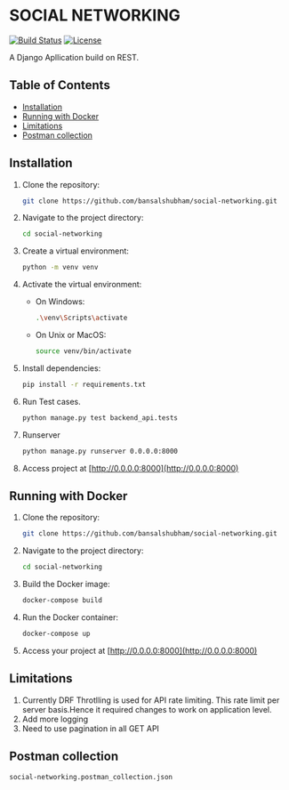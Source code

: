 # SOCIAL NETWORKING

[![Build Status](https://travis-ci.org/your-username/your-project.svg?branch=master)](https://travis-ci.org/your-username/your-project)
[![License](https://img.shields.io/badge/license-MIT-blue.svg)](LICENSE)

A Django Apllication build on REST.

## Table of Contents

- [Installation](#installation)
- [Running with Docker](#running-with-docker)
- [Limitations](#limitations)
- [Postman collection](#postman-collection)

## Installation

1. Clone the repository:

   ```bash
   git clone https://github.com/bansalshubham/social-networking.git
   ```

2. Navigate to the project directory:

   ```bash
   cd social-networking
   ```

3. Create a virtual environment:

   ```bash
   python -m venv venv
   ```

4. Activate the virtual environment:

   - On Windows:

     ```bash
     .\venv\Scripts\activate
     ```

   - On Unix or MacOS:

     ```bash
     source venv/bin/activate
     ```

5. Install dependencies:

   ```bash
   pip install -r requirements.txt
   ```

6. Run Test cases.

   ```bash
   python manage.py test backend_api.tests
   ```

7. Runserver

   ```bash
   python manage.py runserver 0.0.0.0:8000
   ```

8. Access project at [http://0.0.0.0:8000](http://0.0.0.0:8000)

## Running with Docker

1. Clone the repository:

   ```bash
   git clone https://github.com/bansalshubham/social-networking.git
   ```

2. Navigate to the project directory:

   ```bash
   cd social-networking
   ```

3. Build the Docker image:

   ```bash
   docker-compose build
   ```

4. Run the Docker container:

   ```bash
   docker-compose up
   ```

5. Access your project at [http://0.0.0.0:8000](http://0.0.0.0:8000)

## Limitations

1. Currently DRF Throtlling is used for API rate limiting. This rate limit per server basis.Hence it required changes to work on application level.
2. Add more logging
3. Need to use pagination in all GET API

## Postman collection

    social-networking.postman_collection.json
